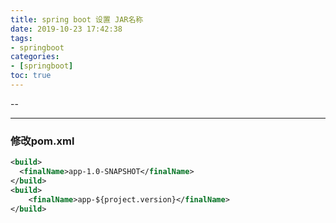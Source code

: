 ```yaml
---
title: spring boot 设置 JAR名称
date: 2019-10-23 17:42:38
tags:
- springboot
categories: 
- [springboot]
toc: true
---
```


--
<!-- more -->

---

### 修改pom.xml

```xml
<build>
  <finalName>app-1.0-SNAPSHOT</finalName>
</build>
<build>
    <finalName>app-${project.version}</finalName>
</build>
```